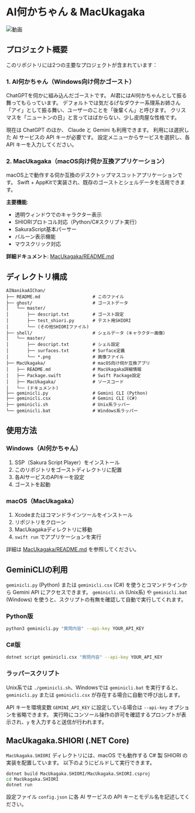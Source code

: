 # AI何かちゃん & MacUkagaka

![動画](./aisisteraichan.gif)

## プロジェクト概要

このリポジトリには2つの主要なプロジェクトが含まれています：

### 1. AI何かちゃん（Windows向け伺かゴースト）
ChatGPTを伺かに組み込んだゴーストです。
AI君にはAI何かちゃんとして振る舞ってもらっています。
デフォルトでは気だるげなダウナー系理系お姉さん「アイ」として振る舞い、ユーザーのことを「後輩くん」と呼びます。
クリスマスを「ニュートンの日」と言ってはばからない、少し皮肉屋な性格です。

現在は ChatGPT のほか、 Claude と Gemini も利用できます。
利用には選択した AI サービスの API キーが必要です。
設定メニューからサービスを選択し、各 API キーを入力してください。

### 2. MacUkagaka（macOS向け伺か互換アプリケーション）
macOS上で動作する伺か互換のデスクトップマスコットアプリケーションです。
Swift + AppKitで実装され、既存のゴーストとシェルデータを活用できます。

**主要機能**:
- 透明ウィンドウでのキャラクター表示
- SHIORIプロトコル対応（Python/C#スクリプト実行）
- SakuraScript基本パーサー
- バルーン表示機能
- マウスクリック対応

**詳細ドキュメント**: [MacUkagaka/README.md](MacUkagaka/README.md)

## ディレクトリ構成

```
AINanikaAIChan/
├── README.md                    # このファイル
├── ghost/                       # ゴーストデータ
│   └── master/
│       ├── descript.txt         # ゴースト設定
│       ├── test_shiori.py       # テスト用SHIORI
│       └── (その他SHIORIファイル)
├── shell/                       # シェルデータ（キャラクター画像）
│   └── master/
│       ├── descript.txt         # シェル設定
│       ├── surfaces.txt         # Surface定義
│       └── *.png                # 画像ファイル
├── MacUkagaka/                  # macOS向け伺か互換アプリ
│   ├── README.md                # MacUkagaka詳細情報
│   ├── Package.swift            # Swift Package設定
│   ├── MacUkagaka/              # ソースコード
│   └── (ドキュメント)
├── geminicli.py                 # Gemini CLI (Python)
├── geminicli.csx                # Gemini CLI (C#)
├── geminicli.sh                 # Unix系ラッパー
└── geminicli.bat                # Windows系ラッパー
```

## 使用方法

### Windows（AI何かちゃん）
1. SSP（Sakura Script Player）をインストール
2. このリポジトリをゴーストディレクトリに配置
3. 各AIサービスのAPIキーを設定
4. ゴーストを起動

### macOS（MacUkagaka）
1. Xcodeまたはコマンドラインツールをインストール
2. リポジトリをクローン
3. MacUkagakaディレクトリに移動
4. `swift run` でアプリケーションを実行

詳細は [MacUkagaka/README.md](MacUkagaka/README.md) を参照してください。

## GeminiCLIの利用

`geminicli.py` (Python) または `geminicli.csx` (C#) を使うとコマンドラインから Gemini API にアクセスできます。
`geminicli.sh` (Unix系) や `geminicli.bat` (Windows) を使うと、スクリプトの有無を確認して自動で実行してくれます。

### Python版
```bash
python3 geminicli.py "質問内容" --api-key YOUR_API_KEY
```

### C#版
```bash
dotnet script geminicli.csx "質問内容" --api-key YOUR_API_KEY
```

### ラッパースクリプト
Unix系では `./geminicli.sh`、Windowsでは `geminicli.bat` を実行すると、
`geminicli.py` または `geminicli.csx` が存在する場合に自動で呼び出します。

API キーを環境変数 `GEMINI_API_KEY` に設定している場合は `--api-key` オプションを省略できます。
実行時にコンソール操作の許可を確認するプロンプトが表示され、`y` を入力すると送信が行われます。

## MacUkagaka.SHIORI (.NET Core)

`MacUkagaka.SHIORI` ディレクトリには、macOS でも動作する C# 製 SHIORI の実装を配置しています。
以下のようにビルドして実行できます。

```bash
dotnet build MacUkagaka.SHIORI/MacUkagaka.SHIORI.csproj
cd MacUkagaka.SHIORI
dotnet run
```

設定ファイル `config.json` に各 AI サービスの API キーとモデル名を記述してください。
